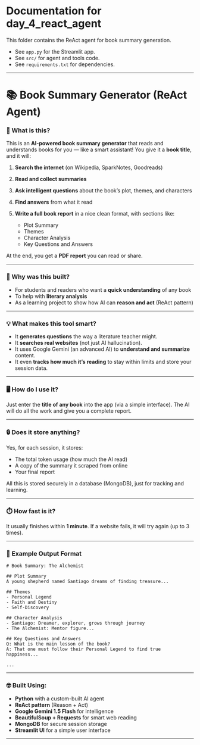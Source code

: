 # Documentation for day_4_react_agent

This folder contains the ReAct agent for book summary generation.

- See `app.py` for the Streamlit app.
- See `src/` for agent and tools code.
- See `requirements.txt` for dependencies.

---

# 📚 Book Summary Generator (ReAct Agent)

### 🤖 What is this?

This is an **AI-powered book summary generator** that reads and understands books for you — like a smart assistant! You give it a **book title**, and it will:

1. **Search the internet** (on Wikipedia, SparkNotes, Goodreads)
2. **Read and collect summaries**
3. **Ask intelligent questions** about the book’s plot, themes, and characters
4. **Find answers** from what it read
5. **Write a full book report** in a nice clean format, with sections like:

   * Plot Summary
   * Themes
   * Character Analysis
   * Key Questions and Answers

At the end, you get a **PDF report** you can read or share.

---

### 🎯 Why was this built?

* For students and readers who want a **quick understanding** of any book
* To help with **literary analysis**
* As a learning project to show how AI can **reason and act** (ReAct pattern)

---

### 💡 What makes this tool smart?

* It **generates questions** the way a literature teacher might.
* It **searches real websites** (not just AI hallucination).
* It uses Google Gemini (an advanced AI) to **understand and summarize** content.
* It even **tracks how much it’s reading** to stay within limits and store your session data.

---

### 🖥️ How do I use it?

Just enter the **title of any book** into the app (via a simple interface). The AI will do all the work and give you a complete report.

---

### 🔒 Does it store anything?

Yes, for each session, it stores:

* The total token usage (how much the AI read)
* A copy of the summary it scraped from online
* Your final report

All this is stored securely in a database (MongoDB), just for tracking and learning.

---

### ⏱️ How fast is it?

It usually finishes within **1 minute**. If a website fails, it will try again (up to 3 times).

---

### 📄 Example Output Format

```
# Book Summary: The Alchemist

## Plot Summary
A young shepherd named Santiago dreams of finding treasure...

## Themes
- Personal Legend
- Faith and Destiny
- Self-Discovery

## Character Analysis
- Santiago: Dreamer, explorer, grows through journey
- The Alchemist: Mentor figure...

## Key Questions and Answers
Q: What is the main lesson of the book?  
A: That one must follow their Personal Legend to find true happiness...

...
```

---

### 🤓 Built Using:

* **Python** with a custom-built AI agent
* **ReAct pattern** (Reason + Act)
* **Google Gemini 1.5 Flash** for intelligence
* **BeautifulSoup + Requests** for smart web reading
* **MongoDB** for secure session storage
* **Streamlit UI** for a simple user interface

---


